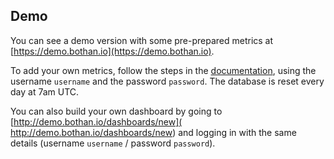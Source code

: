 ## Demo

You can see a demo version with some pre-prepared metrics at [https://demo.bothan.io](https://demo.bothan.io).

To add your own metrics, follow the steps in the [documentation](#documentation), using the username `username` and the password `password`. The database is reset every day at 7am UTC.

You can also build your own dashboard by going to [http://demo.bothan.io/dashboards/new]( http://demo.bothan.io/dashboards/new) and logging in with the same details (username `username` / password `password`).
